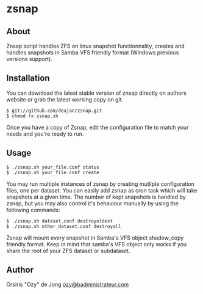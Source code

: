 zsnap
=====

## About

Znsap script handles ZFS on linux snapshot functionnality, creates and handles snapshots in Samba VFS friendly format (Windows previous versions support).

## Installation

You can download the latest stable version of znsap directly on authors website or grab the latest working copy on git.

    $ git://github.com/deajan/zsnap.git
    $ chmod +x zsnap.sh
    
Once you have a copy of Zsnap, edit the configuration file to match your needs and you're ready to run.

## Usage

    $ ./zsnap.sh your_file.conf status
    $ ./zsnap.sh your_file.conf create

You may run multiple instances of zsnap by creating mutliple configuration files, one per dataset. You can easily add zsnap as cron task which will take snapshots at a given time.
The number of kept snapshots is handled by zsnap, but you may also control it's behaviour manually by using the following commands:

    $ ./zsnap.sh dataset.conf destroyoldest
    $ ./zsnap.sh other_dataset.conf destroyall

Zsnap will mount every snapshot in Samba's VFS object shadow_copy friendly format. Keep in mind that samba's VFS object only works if you share the root of your ZFS dataset or subdataset.

## Author

Orsiris "Ozy" de Jong
ozy@badministrateur.com
